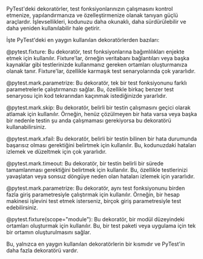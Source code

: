 PyTest'deki dekoratörler, test fonksiyonlarınızın çalışmasını kontrol etmenize, yapılandırmanıza ve özelleştirmenize olanak tanıyan güçlü araçlardır. İşlevsellikleri, kodunuzu daha okunaklı, daha sürdürülebilir ve daha yeniden kullanılabilir hale getirir.

İşte PyTest'deki en yaygın kullanılan dekoratörlerden bazıları:

@pytest.fixture: Bu dekoratör, test fonksiyonlarına bağımlılıkları enjekte etmek için kullanılır. Fixture'lar, örneğin veritabanı bağlantıları veya başka kaynaklar gibi testlerinizde kullanmanız gereken ortamları oluşturmanıza olanak tanır. Fixture'lar, özellikle karmaşık test senaryolarında çok yararlıdır.

@pytest.mark.parametrize: Bu dekoratör, tek bir test fonksiyonunu farklı parametrelerle çalıştırmanızı sağlar. Bu, özellikle birkaç benzer test senaryosu için kod tekrarından kaçınmak istediğinizde yararlıdır.

@pytest.mark.skip: Bu dekoratör, belirli bir testin çalışmasını geçici olarak atlamak için kullanılır. Örneğin, henüz çözülmeyen bir hata varsa veya başka bir nedenle testin şu anda çalışmaması gerekiyorsa bu dekoratörü kullanabilirsiniz.

@pytest.mark.xfail: Bu dekoratör, belirli bir testin bilinen bir hata durumunda başarısız olması gerektiğini belirtmek için kullanılır. Bu, kodunuzdaki hataları izlemek ve düzeltmek için çok yararlıdır.

@pytest.mark.timeout: Bu dekoratör, bir testin belirli bir sürede tamamlanması gerektiğini belirtmek için kullanılır. Bu, özellikle testlerinizi yavaşlatan veya sonsuz döngüye neden olan hataları izlemek için yararlıdır.

@pytest.mark.parametrize: Bu dekoratör, aynı test fonksiyonunu birden fazla giriş parametresiyle çalıştırmak için kullanılır. Örneğin, bir hesap makinesi işlevini test etmek isterseniz, birçok giriş parametresiyle test edebilirsiniz.

@pytest.fixture(scope="module"): Bu dekoratör, bir modül düzeyindeki ortamları oluşturmak için kullanılır. Bu, bir test paketi veya uygulama için tek bir ortamın oluşturulmasını sağlar.

Bu, yalnızca en yaygın kullanılan dekoratörlerin bir kısmıdır ve PyTest'in daha fazla dekoratörü vardır.
